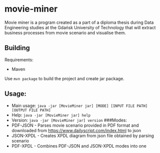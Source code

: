 # movie-miner
Movie miner is a program created as a part of a diploma thesis during Data Engineering studies at the Gdańsk University of Technology that will extract business processes from movie scenario and visualise them.

## Building
Requirements:
* Maven 
  
Use `mvn package` to build the project and create jar package.

## Usage:
* Main usage: `java -jar [MovieMiner jar] [MODE] [INPUT FILE PATH] [OUTPUT FILE PATH]`
* Help: `java -jar [MovieMiner jar] help`
* Version: `java -jar [MovieMiner jar] version`
###Modes:
* PDF-JSON - Parses movie scenario provided in PDF format and downloaded from https://www.dailyscript.com/index.html to json
* JSON-XPDL - Creates XPDL diagram from json file obtained by parsing scenario
* PDF-XPDL - Combines PDF-JSON and JSON-XPDL modes into one
